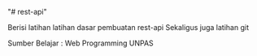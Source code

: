 "# rest-api" 


Berisi latihan latihan dasar pembuatan rest-api
Sekaligus juga latihan git

Sumber Belajar : Web Programming UNPAS

